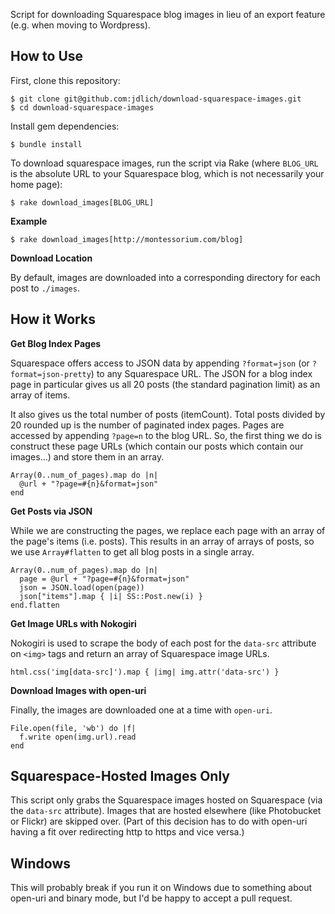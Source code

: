 Script for downloading Squarespace blog images in lieu of an export feature (e.g. when moving to Wordpress).

## How to Use

First, clone this repository:

    $ git clone git@github.com:jdlich/download-squarespace-images.git
    $ cd download-squarespace-images

Install gem dependencies:

    $ bundle install

To download squarespace images, run the script via Rake (where `BLOG_URL` is the absolute URL to your Squarespace blog, which is not necessarily your home page):

    $ rake download_images[BLOG_URL]

**Example**

    $ rake download_images[http://montessorium.com/blog]

**Download Location**

By default, images are downloaded into a corresponding directory for each post to `./images`.

## How it Works

**Get Blog Index Pages**

Squarespace offers access to JSON data by appending `?format=json` (or `?format=json-pretty`) to any Squarespace URL. The JSON for a blog index page in particular gives us all 20 posts (the standard pagination limit) as an array of items.

It also gives us the total number of posts (itemCount). Total posts divided by 20 rounded up is the number of paginated index pages. Pages are accessed by appending `?page=n` to the blog URL. So, the first thing we do is construct these page URLs (which contain our posts which contain our images...) and store them in an array.

    Array(0..num_of_pages).map do |n|
      @url + "?page=#{n}&format=json"
    end

**Get Posts via JSON**

While we are constructing the pages, we replace each page with an array of the page's items (i.e. posts). This results in an array of arrays of posts, so we use `Array#flatten` to get all blog posts in a single array.

    Array(0..num_of_pages).map do |n|
      page = @url + "?page=#{n}&format=json"
      json = JSON.load(open(page))
      json["items"].map { |i| SS::Post.new(i) }
    end.flatten

**Get Image URLs with Nokogiri**

Nokogiri is used to scrape the body of each post for the `data-src` attribute on `<img>` tags and return an array of Squarespace image URLs.

    html.css('img[data-src]').map { |img| img.attr('data-src') }

**Download Images with open-uri**

Finally, the images are downloaded one at a time with `open-uri`.

    File.open(file, 'wb') do |f|
      f.write open(img.url).read
    end

## Squarespace-Hosted Images Only

This script only grabs the Squarespace images hosted on Squarespace (via the `data-src` attribute). Images that are hosted elsewhere (like Photobucket or Flickr) are skipped over. (Part of this decision has to do with open-uri having a fit over redirecting http to https and vice versa.)

## Windows

This will probably break if you run it on Windows due to something about open-uri and binary mode, but I'd be happy to accept a pull request.